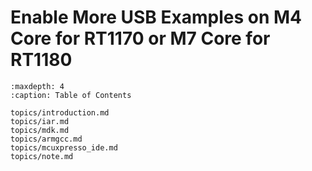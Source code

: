 # Enable More USB Examples on M4 Core for RT1170 or M7 Core for RT1180


```{tocTree}
:maxdepth: 4
:caption: Table of Contents

topics/introduction.md
topics/iar.md
topics/mdk.md
topics/armgcc.md
topics/mcuxpresso_ide.md
topics/note.md
```